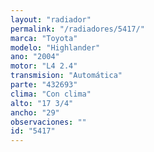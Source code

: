 ```yaml
---
layout: "radiador"
permalink: "/radiadores/5417/"
marca: "Toyota"
modelo: "Highlander"
ano: "2004"
motor: "L4 2.4"
transmision: "Automática"
parte: "432693"
clima: "Con clima"
alto: "17 3/4"
ancho: "29"
observaciones: ""
id: "5417"
---
```


